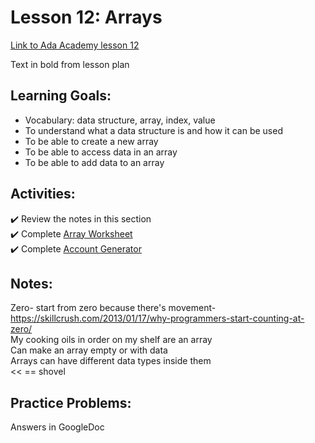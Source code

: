 # Lesson 12: Arrays

[Link to Ada Academy lesson 12](https://github.com/Ada-Developers-Academy/jump-start/tree/master/learning-to-code/arrays)

Text in bold from lesson plan 

## Learning Goals:
- Vocabulary: data structure, array, index, value  
- To understand what a data structure is and how it can be used  
- To be able to create a new array  
- To be able to access data in an array  
- To be able to add data to an array  

## Activities:
:heavy_check_mark: Review the notes in this section  
:heavy_check_mark: Complete [Array Worksheet](assignments/array-worksheet.md)  
:heavy_check_mark: Complete [Account Generator](assignments/account-generator.md)    

## Notes:
Zero- start from zero because there's movement- https://skillcrush.com/2013/01/17/why-programmers-start-counting-at-zero/  
My cooking oils in order on my shelf are an array  
Can make an array empty or with data  
Arrays can have different data types inside them  
<< == shovel  

## Practice Problems:
Answers in GoogleDoc
